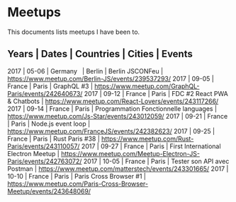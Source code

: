 # Meetups

This documents lists meetups I have been to.

Years | Dates | Countries | Cities | Events
-------------------------------------------
2017  | 05-06 | Germany   | Berlin | Berlin JSCONFeu                       | https://www.meetup.com/Berlin-JS/events/239537293/
2017  | 09-05 | France    | Paris  | GraphQL #3                            | https://www.meetup.com/GraphQL-Paris/events/242640673/
2017  | 09-12 | France    | Paris  | FDC #2 React PWA & Chatbots           | https://www.meetup.com/React-Lovers/events/243117266/
2017  | 09-14 | France    | Paris  | Programmation Fonctionnelle languages | https://www.meetup.com/Js-Star/events/243012059/
2017  | 09-21 | France    | Paris  | Node.js event loop                    | https://www.meetup.com/FranceJS/events/242382623/
2017  | 09-25 | France    | Paris  | Rust Paris #38                        | https://www.meetup.com/Rust-Paris/events/243110057/
2017  | 09-27 | France    | Paris  | First International Electron Meetup   | https://www.meetup.com/Meetup-Electron-JS-Paris/events/242763072/
2017  | 10-05 | France    | Paris  | Tester son API avec Postman           | https://www.meetup.com/matterstech/events/243301665/
2017  | 10-10 | France    | Paris  | Paris Cross Browser #1                | https://www.meetup.com/Paris-Cross-Browser-Meetup/events/243648069/
